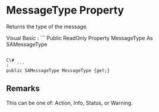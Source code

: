 <!-- loio3c19c44f6c5f1014b120edd78de6e790 -->

# MessageType Property

Returns the type of the message.



Visual Basic
:   ```
Public ReadOnly Property MessageType As SAMessageType
```

C\#
:   ```
public SAMessageType MessageType {get;}
```



## Remarks

This can be one of: Action, Info, Status, or Warning.

